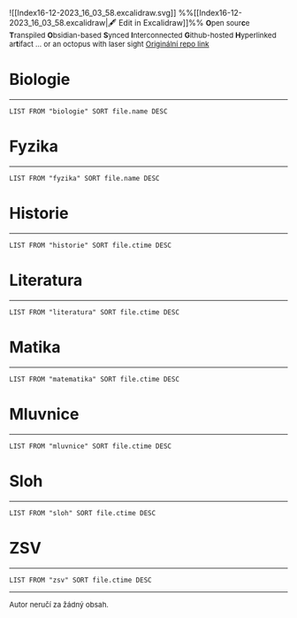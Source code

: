 
![[Index16-12-2023_16_03_58.excalidraw.svg]]
%%[[Index16-12-2023_16_03_58.excalidraw|🖋 Edit in Excalidraw]]%%
<font size = "2">**O**pen sour**c**e **T**ranspiled **O**bsidian-based **S**ynced **I**nterconnected **G**ithub-hosted **H**yperlinked ar**t**ifact 
... or an octopus with laser sight
[Originální repo link](https://github.com/antizombie35/octosight)
</font>
# Biologie 
---
```dataview
LIST FROM "biologie" SORT file.name DESC
```
# Fyzika
---
```dataview
LIST FROM "fyzika" SORT file.name DESC
```
# Historie
---
```dataview
LIST FROM "historie" SORT file.ctime DESC
```
# Literatura
---
```dataview
LIST FROM "literatura" SORT file.ctime DESC
```
# Matika
---
```dataview
LIST FROM "matematika" SORT file.ctime DESC
```
# Mluvnice 
---
```dataview
LIST FROM "mluvnice" SORT file.ctime DESC
```
# Sloh
---
```dataview
LIST FROM "sloh" SORT file.ctime DESC
```

# ZSV
---
```dataview
LIST FROM "zsv" SORT file.ctime DESC
```
***
<font size = "2">
Autor neručí za žádný obsah.<br>
</font> 
